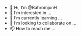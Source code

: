- 👋 Hi, I’m @BahromjonH
- 👀 I’m interested in ...
- 🌱 I’m currently learning ...
- 💞️ I’m looking to collaborate on ...
- 📫 How to reach me ...

<!---
BahromjonH/BahromjonH is a ✨ special ✨ repository because its `README.md` (this file) appears on your GitHub profile.
You can click the Preview link to take a look at your changes.
--->
